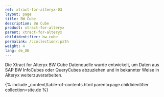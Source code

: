 ```yaml
---
ref: xtract-for-alteryx-03
layout: page
title: BW Cube
description: BW Cube
product: xtract-for-alteryx
parent: xtract-for-alteryx
childidentifier: bw-cube
permalink: /:collection/:path
weight: 4
lang: de_DE
---
```


Die Xtract for Alteryx BW Cube Datenquelle wurde entwickelt, um Daten aus SAP BW InfoCubes oder QueryCubes abzuziehen und in bekannter Weise in Alteryx weiterzuverarbeiten.

{% include _content/table-of-contents.html parent=page.childidentifier collection=site.de %}
